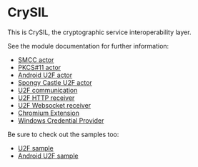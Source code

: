 # CrySIL

This is CrySIL, the cryptographic service interoperability layer.

See the module documentation for further information:
* [SMCC actor](./modules/actors/java/smcc/)
* [PKCS#11 actor](./modules/actors/java/u2f-pkcs11/)
* [Android U2F actor](./modules/actors/java/u2f-android/)
* [Spongy Castle U2F actor](./modules/actors/java/u2f-spongycastle/)
* [U2F communication](./modules/communications/java/u2f-commons/)
* [U2F HTTP receiver](./modules/communications/java/u2f-http-json-receiver/)
* [U2F Websocket receiver](./modules/communications/java/u2f-websocket-receiver/)
* [Chromium Extension](./modules/others/chromium/)
* [Windows Credential Provider](./modules/others/windows-cp/)

Be sure to check out the samples too:
* [U2F sample](./samples/u2f/)
* [Android U2F sample](./samples/android/)
